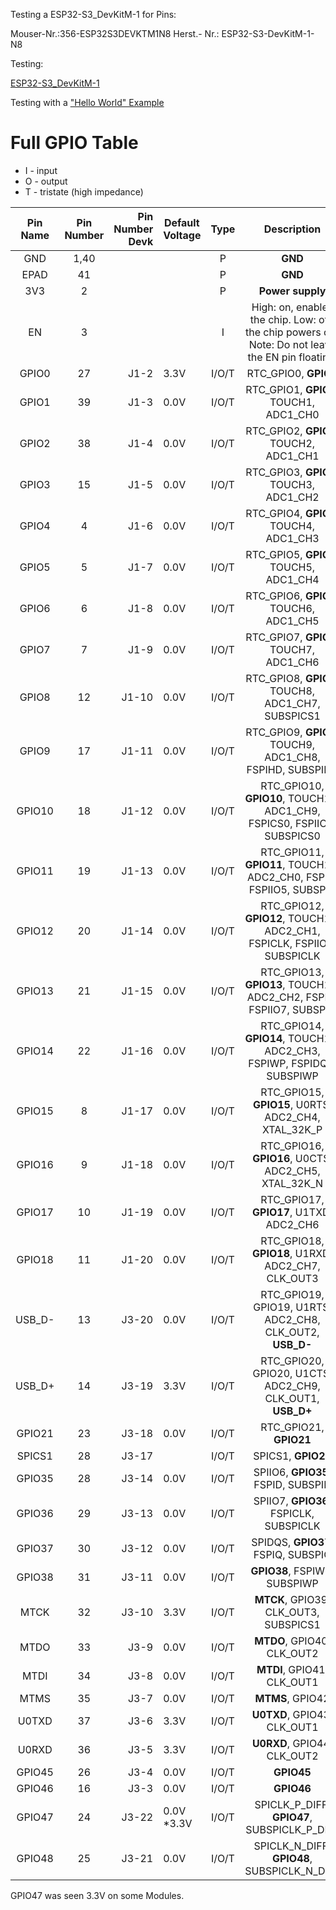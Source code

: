 

Testing a ESP32-S3_DevKitM-1 for Pins: 


Mouser-Nr.:356-ESP32S3DEVKTM1N8
Herst.- Nr.: ESP32-S3-DevKitM-1-N8

Testing: 

[ESP32-S3_DevKitM-1](https://docs.espressif.com/projects/esp-idf/en/latest/esp32s3/hw-reference/esp32s3/user-guide-devkitm-1.html)


Testing with a ["Hello World" Example](https://github.com/diplfranzhoepfinger/esp32-s3-pinouts-tester) 

# Full GPIO Table

- I - input
- O - output
- T - tristate (high impedance)

| Pin Name | Pin Number | Pin Number Devk  | Default Voltage |  Type |                                             Description                                            |
|:--------:|:----------:|-----------------:|-----------------|:-----:|:--------------------------------------------------------------------------------------------------:|
| GND      | 1,40       |                  |                 | P     | **GND**                                                                                            |
| EPAD     | 41         |                  |                 | P     | **GND**                                                                                            |
| 3V3      | 2          |                  |                 | P     | **Power supply**                                                                                   |
| EN       | 3          |                  |                 | I     | High: on, enables the chip. Low: off, the chip powers off. Note: Do not leave the EN pin floating. |
| GPIO0    | 27         | J1-2             | 3.3V            | I/O/T | RTC_GPIO0, **GPIO0**                                                                               |
| GPIO1    | 39         | J1-3             | 0.0V            | I/O/T | RTC_GPIO1, **GPIO1**, TOUCH1, ADC1_CH0                                                             |
| GPIO2    | 38         | J1-4             | 0.0V            | I/O/T | RTC_GPIO2, **GPIO2**, TOUCH2, ADC1_CH1                                                             |
| GPIO3    | 15         | J1-5             | 0.0V            | I/O/T | RTC_GPIO3, **GPIO3**, TOUCH3, ADC1_CH2                                                             |
| GPIO4    | 4          | J1-6             | 0.0V            | I/O/T | RTC_GPIO4, **GPIO4**, TOUCH4, ADC1_CH3                                                             |
| GPIO5    | 5          | J1-7             | 0.0V            | I/O/T | RTC_GPIO5, **GPIO5**, TOUCH5, ADC1_CH4                                                             |
| GPIO6    | 6          | J1-8             | 0.0V            | I/O/T | RTC_GPIO6, **GPIO6**, TOUCH6, ADC1_CH5                                                             |
| GPIO7    | 7          | J1-9             | 0.0V            | I/O/T | RTC_GPIO7, **GPIO7**, TOUCH7, ADC1_CH6                                                             |
| GPIO8    | 12         | J1-10            | 0.0V            | I/O/T | RTC_GPIO8, **GPIO8**, TOUCH8, ADC1_CH7, SUBSPICS1                                                  |
| GPIO9    | 17         | J1-11            | 0.0V            | I/O/T | RTC_GPIO9, **GPIO9**, TOUCH9, ADC1_CH8, FSPIHD, SUBSPIHD                                           |
| GPIO10   | 18         | J1-12            | 0.0V            | I/O/T | RTC_GPIO10, **GPIO10**, TOUCH10, ADC1_CH9, FSPICS0, FSPIIO4, SUBSPICS0                             |
| GPIO11   | 19         | J1-13            | 0.0V            | I/O/T | RTC_GPIO11, **GPIO11**, TOUCH11, ADC2_CH0, FSPID, FSPIIO5, SUBSPID                                 |
| GPIO12   | 20         | J1-14            | 0.0V            | I/O/T | RTC_GPIO12, **GPIO12**, TOUCH12, ADC2_CH1, FSPICLK, FSPIIO6, SUBSPICLK                             |
| GPIO13   | 21         | J1-15            | 0.0V            | I/O/T | RTC_GPIO13, **GPIO13**, TOUCH13, ADC2_CH2, FSPIQ, FSPIIO7, SUBSPIQ                                 |
| GPIO14   | 22         | J1-16            | 0.0V            | I/O/T | RTC_GPIO14, **GPIO14**, TOUCH14, ADC2_CH3, FSPIWP, FSPIDQS, SUBSPIWP                               |
| GPIO15   | 8          | J1-17            | 0.0V            | I/O/T | RTC_GPIO15, **GPIO15**, U0RTS, ADC2_CH4, XTAL_32K_P                                                |
| GPIO16   | 9          | J1-18            | 0.0V            | I/O/T | RTC_GPIO16, **GPIO16**, U0CTS, ADC2_CH5, XTAL_32K_N                                                |
| GPIO17   | 10         | J1-19            | 0.0V            | I/O/T | RTC_GPIO17, **GPIO17**, U1TXD, ADC2_CH6                                                            |
| GPIO18   | 11         | J1-20            | 0.0V            | I/O/T | RTC_GPIO18, **GPIO18**, U1RXD, ADC2_CH7, CLK_OUT3                                                  |
| USB_D-   | 13         | J3-20            | 0.0V            | I/O/T | RTC_GPIO19, GPIO19, U1RTS, ADC2_CH8, CLK_OUT2, **USB_D-**                                          |
| USB_D+   | 14         | J3-19            | 3.3V            | I/O/T | RTC_GPIO20, GPIO20, U1CTS, ADC2_CH9, CLK_OUT1, **USB_D+**                                          |
| GPIO21   | 23         | J3-18            | 0.0V            | I/O/T | RTC_GPIO21, **GPIO21**                                                                             |
| SPICS1   | 28         | J3-17            |                 | I/O/T | SPICS1, **GPIO26**                                                                                 |
| GPIO35   | 28         | J3-14            | 0.0V            | I/O/T | SPIIO6, **GPIO35**, FSPID, SUBSPID                                                                 |
| GPIO36   | 29         | J3-13            | 0.0V            | I/O/T | SPIIO7, **GPIO36**, FSPICLK, SUBSPICLK                                                             |
| GPIO37   | 30         | J3-12            | 0.0V            | I/O/T | SPIDQS, **GPIO37**, FSPIQ, SUBSPIQ                                                                 |
| GPIO38   | 31         | J3-11            | 0.0V            | I/O/T | **GPIO38**, FSPIWP, SUBSPIWP                                                                       |
| MTCK     | 32         | J3-10            | 3.3V            | I/O/T | **MTCK**, GPIO39, CLK_OUT3, SUBSPICS1                                                              |
| MTDO     | 33         | J3-9             | 0.0V            | I/O/T | **MTDO**, GPIO40, CLK_OUT2                                                                         |
| MTDI     | 34         | J3-8             | 0.0V            | I/O/T | **MTDI**, GPIO41, CLK_OUT1                                                                         |
| MTMS     | 35         | J3-7             | 0.0V            | I/O/T | **MTMS**, GPIO42                                                                                   |
| U0TXD    | 37         | J3-6             | 3.3V            | I/O/T | **U0TXD**, GPIO43, CLK_OUT1                                                                        |
| U0RXD    | 36         | J3-5             | 3.3V            | I/O/T | **U0RXD**, GPIO44, CLK_OUT2                                                                        |
| GPIO45   | 26         | J3-4             | 0.0V            | I/O/T | **GPIO45**                                                                                         |
| GPIO46   | 16         | J3-3             | 0.0V            | I/O/T | **GPIO46**                                                                                         |
| GPIO47   | 24         | J3-22            | 0.0V *3.3V      | I/O/T | SPICLK_P_DIFF, **GPIO47**, SUBSPICLK_P_DIFF                                                        |
| GPIO48   | 25         | J3-21            | 0.0V            | I/O/T | SPICLK_N_DIFF, **GPIO48**, SUBSPICLK_N_DIFF                                                        |



GPIO47 was seen 3.3V on some Modules. 


